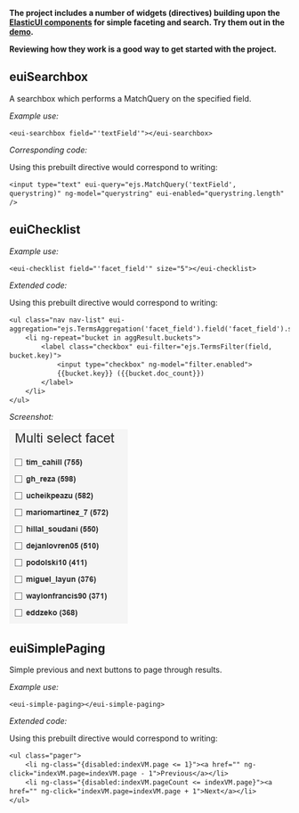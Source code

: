 ﻿**The project includes a number of widgets (directives) building upon the [ElasticUI components][1] for simple faceting and search.
Try them out in the [demo][2].**

**Reviewing how they work is a good way to get started with the project.**

euiSearchbox
---
A searchbox which performs a MatchQuery on the specified field.

*Example use:*

    <eui-searchbox field="'textField'"></eui-searchbox>

*Corresponding code:*

Using this prebuilt directive would correspond to writing:

    <input type="text" eui-query="ejs.MatchQuery('textField', querystring)" ng-model="querystring" eui-enabled="querystring.length" />


euiChecklist
---
*Example use:*

    <eui-checklist field="'facet_field'" size="5"></eui-checklist>

*Extended code:*

Using this prebuilt directive would correspond to writing:

    <ul class="nav nav-list" eui-aggregation="ejs.TermsAggregation('facet_field').field('facet_field').size(5)">
        <li ng-repeat="bucket in aggResult.buckets">
            <label class="checkbox" eui-filter="ejs.TermsFilter(field, bucket.key)">
                <input type="checkbox" ng-model="filter.enabled">
                {{bucket.key}} ({{bucket.doc_count}})
            </label>
        </li>
    </ul>

*Screenshot:*

![checklist screenshot](checklist.png)

euiSimplePaging
---
Simple previous and next buttons to page through results.

*Example use:*

    <eui-simple-paging></eui-simple-paging>

*Extended code:*

Using this prebuilt directive would correspond to writing:

    <ul class="pager">
        <li ng-class="{disabled:indexVM.page <= 1}"><a href="" ng-click="indexVM.page=indexVM.page - 1">Previous</a></li>
        <li ng-class="{disabled:indexVM.pageCount <= indexVM.page}"><a href="" ng-click="indexVM.page=indexVM.page + 1">Next</a></li>
    </ul>

[1]: components.md
[2]: ../examples/demo/demo.html